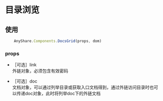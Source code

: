 # 目录浏览
## 使用
```javascript
    AnyShare.Components.DocsGrid(props, dom)
```

### props
* ［可选］link   
外链对象，必须包含有效密码

* ［可选］doc   
文档对象，可以通过列举目录或获取入口文档得到，通过外链访问目录时也可以传递doc对象，此时将列举doc下的外链文档